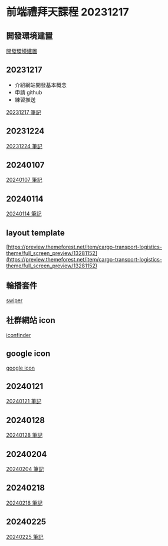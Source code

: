 # 前端禮拜天課程 20231217

## 開發環境建置

[開發環境建置](developer_build.md)

## 20231217

- 介紹網站開發基本概念
- 申請 github
- 練習推送

[20231217 筆記](20231217.md)

## 20231224

[20231224 筆記](20231224.md)

## 20240107

[20240107 筆記](20240107.md)

## 20240114

[20240114 筆記](20240114.md)

## layout template

[https://preview.themeforest.net/item/cargo-transport-logistics-theme/full_screen_preview/13281152](https://preview.themeforest.net/item/cargo-transport-logistics-theme/full_screen_preview/13281152)

## 輪播套件

[swiper](https://swiperjs.com/)

## 社群網站 icon

[iconfinder](https://www.iconfinder.com/social-media-icons?category=social-media&price=free)

## google icon

[google icon](https://fonts.google.com/icons)

## 20240121

[20240121 筆記](20240121.md)

## 20240128

[20240128 筆記](20240128.md)

## 20240204

[20240204 筆記](20240204.md)

## 20240218

[20240218 筆記](20240218.md)

## 20240225

[20240225 筆記](20240225.md)
